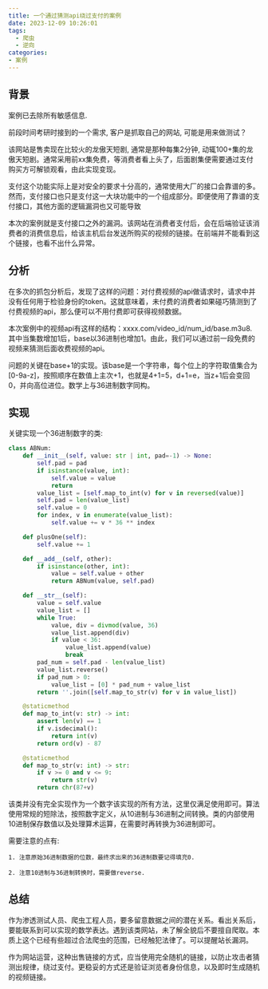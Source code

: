 ```yaml
---
title: 一个通过猜测api绕过支付的案例
date: 2023-12-09 10:26:01
tags:
  - 爬虫
  - 逆向
categories:
- 案例
---
```


## 背景
案例已去除所有敏感信息.

前段时间考研时接到的一个需求, 客户是抓取自己的网站, 可能是用来做测试？

该网站是售卖现在比较火的龙傲天短剧, 通常是那种每集2分钟, 动辄100+集的龙傲天短剧。通常采用前xx集免费，等消费者看上头了，后面剧集便需要通过支付购买方可解锁观看，由此实现变现。

支付这个功能实际上是对安全的要求十分高的，通常使用大厂的接口会靠谱的多。然而，支付接口也只是支付这一大块功能中的一个组成部分。即便使用了靠谱的支付接口，其他方面的逻辑漏洞也又可能导致

本次的案例就是支付接口之外的漏洞。该网站在消费者支付后，会在后端验证该消费者的消费信息后，给该主机后台发送所购买的视频的链接。在前端并不能看到这个链接，也看不出什么异常。

## 分析

在多次的抓包分析后，发现了这样的问题：对付费视频的api做请求时，请求中并没有任何用于检验身份的token。这就意味着，未付费的消费者如果碰巧猜测到了付费视频的api，那么便可以不用付费即可获得视频数据。

本次案例中的视频api有这样的结构：xxxx.com/video_id/num_id/base.m3u8. 其中当集数增加1后，base以36进制也增加1。由此，我们可以通过前一段免费的视频来猜测后面收费视频的api。

问题的关键在base+1的实现。该base是一个字符串，每个位上的字符取值集合为[0-9a-z]，按照顺序在数值上主次+1，也就是4+1=5，d+1=e，当z+1后会变回0，并向高位进位。数学上与36进制数字同构。

## 实现

关键实现一个36进制数字的类:

```python
class ABNum:
    def __init__(self, value: str | int, pad=-1) -> None:
        self.pad = pad
        if isinstance(value, int):
            self.value = value
            return
        value_list = [self.map_to_int(v) for v in reversed(value)]
        self.pad = len(value_list)
        self.value = 0
        for index, v in enumerate(value_list):
            self.value += v * 36 ** index

    def plusOne(self):
        self.value += 1

    def __add__(self, other):
        if isinstance(other, int):
            value = self.value + other
            return ABNum(value, self.pad)

    def __str__(self):
        value = self.value
        value_list = []
        while True:
            value, div = divmod(value, 36)
            value_list.append(div)
            if value < 36:
                value_list.append(value)
                break
        pad_num = self.pad - len(value_list)
        value_list.reverse()
        if pad_num > 0:
            value_list = [0] * pad_num + value_list
        return ''.join([self.map_to_str(v) for v in value_list])

    @staticmethod
    def map_to_int(v: str) -> int:
        assert len(v) == 1
        if v.isdecimal():
            return int(v)
        return ord(v) - 87

    @staticmethod
    def map_to_str(v: int) -> str:
        if v >= 0 and v <= 9:
            return str(v)
        return chr(87+v)
```

该类并没有完全实现作为一个数字该实现的所有方法，这里仅满足使用即可。算法使用常规的短除法，按照数字定义，从10进制与36进制之间转换。类的内部使用10进制保存数值以及处理算术运算，在需要时再转换为36进制即可。

需要注意的点有:

    1. 注意原始36进制数据的位数，最终求出来的36进制数要记得填充0.

    2. 注意10进制与36进制转换时，需要做reverse.

## 总结

作为渗透测试人员、爬虫工程人员，要多留意数据之间的潜在关系。看出关系后，要能联系到可以实现的数学表达。遇到该类网站，未了解全貌后不要擅自爬取。本质上这个已经有些超过合法爬虫的范围，已经触犯法律了。可以提醒站长漏洞。

作为网站运营，这种出售链接的方式，应当使用完全随机的链接，以防止攻击者猜测出规律，绕过支付。更稳妥的方式还是验证浏览者身份信息，以及即时生成随机的视频链接。
